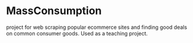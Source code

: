 # MassConsumption
project for web scraping popular ecommerce sites and finding good deals on common consumer goods. Used as a teaching project. 
